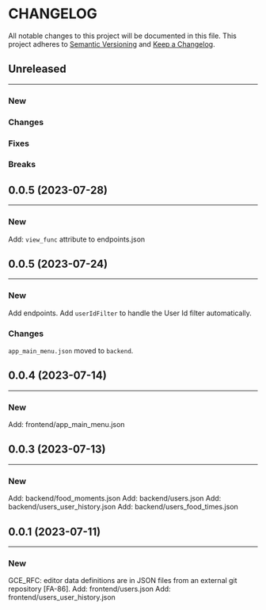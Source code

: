 # CHANGELOG

All notable changes to this project will be documented in this file.
This project adheres to [Semantic Versioning](http://semver.org/) and [Keep a Changelog](http://keepachangelog.com/).



## Unreleased
---

### New

### Changes

### Fixes

### Breaks


## 0.0.5 (2023-07-28)
---

### New
Add: `view_func` attribute to endpoints.json


## 0.0.5 (2023-07-24)
---

### New
Add endpoints.
Add `userIdFilter` to handle the User Id filter automatically.

### Changes
`app_main_menu.json` moved to `backend`.


## 0.0.4 (2023-07-14)
---

### New
Add: frontend/app_main_menu.json


## 0.0.3 (2023-07-13)
---

### New
Add: backend/food_moments.json
Add: backend/users.json
Add: backend/users_user_history.json
Add: backend/users_food_times.json

## 0.0.1 (2023-07-11)
---

### New
GCE_RFC: editor data definitions are in JSON files from an external git repository [FA-86].
Add: frontend/users.json
Add: frontend/users_user_history.json
